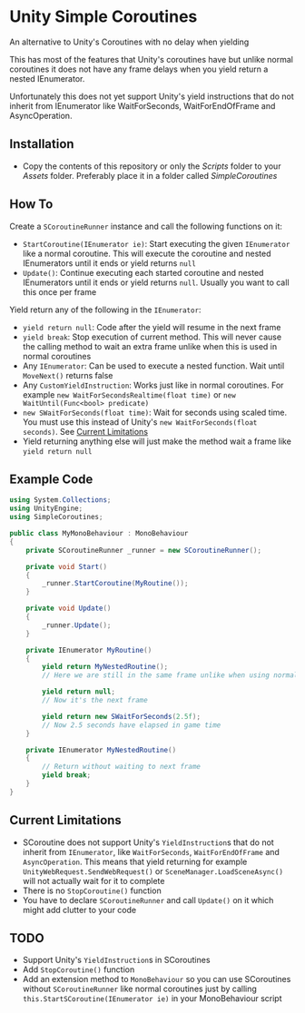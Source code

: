 # Unity Simple Coroutines
An alternative to Unity's Coroutines with no delay when yielding

This has most of the features that Unity's coroutines have but unlike normal coroutines it does not have any frame delays when you yield return a nested IEnumerator.

Unfortunately this does not yet support Unity's yield instructions that do not inherit from IEnumerator like WaitForSeconds, WaitForEndOfFrame and AsyncOperation.

## Installation
- Copy the contents of this repository or only the *Scripts* folder to your *Assets* folder. Preferably place it in a folder called *SimpleCoroutines*

## How To
Create a `SCoroutineRunner` instance and call the following functions on it:
- `StartCoroutine(IEnumerator ie)`: Start executing the given `IEnumerator` like a normal coroutine. This will execute the coroutine and nested IEnumerators until it ends or yield returns `null`
- `Update()`: Continue executing each started coroutine and nested IEnumerators until it ends or yield returns `null`. Usually you want to call this once per frame

Yield return any of the following in the `IEnumerator`:
- `yield return null`: Code after the yield will resume in the next frame
- `yield break`: Stop execution of current method. This will never cause the calling method to wait an extra frame unlike when this is used in normal coroutines
- Any `IEnumerator`: Can be used to execute a nested function. Wait until `MoveNext()` returns false
- Any `CustomYieldInstruction`: Works just like in normal coroutines. For example `new WaitForSecondsRealtime(float time)` or `new WaitUntil(Func<bool> predicate)`
- `new SWaitForSeconds(float time)`: Wait for seconds using scaled time. You must use this instead of Unity's `new WaitForSeconds(float seconds)`. See [Current Limitations](#current-limitations)
- Yield returning anything else will just make the method wait a frame like `yield return null`

## Example Code
```cs
using System.Collections;
using UnityEngine;
using SimpleCoroutines;

public class MyMonoBehaviour : MonoBehaviour
{
    private SCoroutineRunner _runner = new SCoroutineRunner();

    private void Start()
    {
        _runner.StartCoroutine(MyRoutine());
    }

    private void Update()
    {
        _runner.Update();
    }

    private IEnumerator MyRoutine()
    {
        yield return MyNestedRoutine();
        // Here we are still in the same frame unlike when using normal coroutines

        yield return null;
        // Now it's the next frame

        yield return new SWaitForSeconds(2.5f);
        // Now 2.5 seconds have elapsed in game time
    }

    private IEnumerator MyNestedRoutine()
    {
        // Return without waiting to next frame
        yield break;
    }
}
```

## Current Limitations
- SCoroutine does not support Unity's `YieldInstruction`s that do not inherit from `IEnumerator`, like `WaitForSeconds`, `WaitForEndOfFrame` and `AsyncOperation`. This means that yield returning for example `UnityWebRequest.SendWebRequest()` or `SceneManager.LoadSceneAsync()` will not actually wait for it to complete
- There is no `StopCoroutine()` function
- You have to declare `SCoroutineRunner` and call `Update()` on it which might add clutter to your code

## TODO
- Support Unity's `YieldInstruction`s in SCoroutines
- Add `StopCoroutine()` function
- Add an extension method to `MonoBehaviour` so you can use SCoroutines without `SCoroutineRunner` like normal coroutines just by calling `this.StartSCoroutine(IEnumerator ie)` in your MonoBehaviour script
